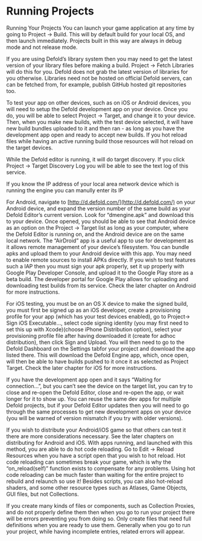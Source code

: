# Running Projects

Running Your Projects You can launch your game application at any time by going to Project -&gt; Build. This will by default build for your local OS, and then launch immediately. Projects built in this way are always in debug mode and not release mode.

If you are using Defold’s library system then you may need to get the latest version of your library files before making a build. Project -&gt; Fetch Libraries will do this for you. Defold does not grab the latest version of libraries for you otherwise. Libraries need not be hosted on official Defold servers, can can be fetched from, for example, publish GitHub hosted git repositories too.

To test your app on other devices, such as on iOS or Android devices, you will need to setup the Defold development app on your device. Once you do, you will be able to select Project -&gt; Target, and change it to your device. Then, when you make new builds, with the test device selected, it will have new build bundles uploaded to it and then ran - as long as you have the development app open and ready to accept new builds. If you hot reload files while having an active running build those resources will hot reload on the target devices.

While the Defold editor is running, it will do target discovery. If you click Project -&gt; Target Discovery Log you will be able to see the text log of this service.

If you know the IP address of your local area network device which is running the engine you can manully enter its IP

For Android, navigate to [http://d.defold.com/](http://d.defold.com/) on your Android device, and expand the version number of the same build as your Defold Editor’s current version. Look for “dmengine.apk” and download this to your device. Once opened, you should be able to see that Android device as an option on the Project -&gt; Target list as long as your computer, where the Defold Editor is running on, and the Android device are on the same local network. The “AirDroid” app is a useful app to use for development as it allows remote management of your device’s filesystem. You can bundle apks and upload them to your Android device with this app. You may need to enable remote sources to install APKs directly. If you wish to test features such a IAP then you must sign your apk properly, set it up properly with Google Play Developer Console, and upload it to the Google Play store as a beta build. The developer portal for Google Play allows for uploading and downloading test builds from its service. Check the later chapter on Android for more instructions.

For iOS testing, you must be on an OS X device to make the signed build, you must first be signed up as an iOS developer, create a provisioning profile for your app \(which has your test devices enabled\), go to Project-&gt; Sign iOS Executable…, select code signing identity \(you may first need to set this up with Xcode\)\(choose iPhone Distribution option\), select your provisioning profile file after having downloaded it \(create for adhoc distribution\), then click Sign and Upload. You will then need to go to the Defold Dashboard on the Settings tabfor your project and download the app listed there. This will download the Defold Engine app, which, once open, will then be able to have builds pushed to it once it as selected as Project Target. Check the later chapter for iOS for more instructions.

If you have the development app open and it says “Waiting for connection…”, but you can’t see the device on the target list, you can try to close and re-open the Defold Editor, close and re-open the app, or wait longer for it to show up. You can reuse the same dev apps for multiple Defold projects, but if your Defold Editor updates then you will need to go through the same processes to get new development apps on your device \(you will be warned of version mismatch if you try with older versions\).

If you wish to distribute your Android/iOS game so that others can test it there are more considerations necessary. See the later chapters on distributing for Android and iOS. With apps running, and launched with this method, you are able to do hot code reloading. Go to Edit -&gt; Reload Resources when you have a script open that you wish to hot reload. Hot code reloading can sometimes break your game, which is why the “on\_reload\(self\)” function exists to compensate for any problems. Using hot code reloading can be much faster than waiting for the entire project to rebuild and relaunch so use it! Besides scripts, you can also hot-reload shaders, and some other resource types such as Atlases, Game Objects, GUI files, but not Collections.

If you create many kinds of files or components, such as Collection Proxies, and do not properly define them then when you go to run your project there will be errors preventing you from doing so. Only create files that need full definitions when you are ready to use them. Generally when you go to run your project, while having incomplete entries, related errors will appear.

